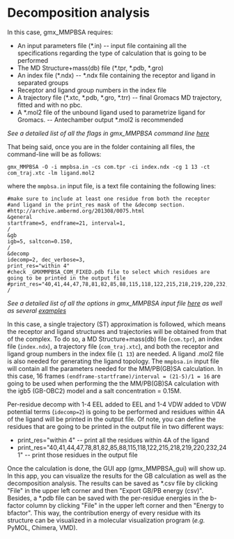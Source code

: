 # Decomposition analysis
In this case, gmx_MMPBSA requires:

* An input parameters file (*.in) -- input file containing all the specifications regarding the type of calculation that
is going to be performed
* The MD Structure+mass(db) file (*.tpr, *.pdb, *.gro) 
* An index file (*.ndx) -- *.ndx file containing the receptor and ligand in separated groups
* Receptor and ligand group numbers in the index file
* A trajectory file (*.xtc, *.pdb, *.gro, *.trr) -- final Gromacs MD trajectory, fitted and with no pbc.
* A *.mol2 file of the unbound ligand used to parametrize ligand for Gromacs. -- Antechamber output *.mol2 is recommended

_See a detailed list of all the flags in gmx_MMPBSA command line [here](https://github.com/Valdes-Tresanco-MS/GMX-MMPBSA#calling-gmx_mmpbsa-from-the-command-line)_

That being said, once you are in the folder containing all files, the command-line will be as follows:

    gmx_MMPBSA -O -i mmpbsa.in -cs com.tpr -ci index.ndx -cg 1 13 -ct com_traj.xtc -lm ligand.mol2

where the `mmpbsa.in` input file, is a text file containing the following lines:

```
#make sure to include at least one residue from both the receptor
#and ligand in the print_res mask of the &decomp section.
#http://archive.ambermd.org/201308/0075.html
&general
startframe=5, endframe=21, interval=1,
/
&gb
igb=5, saltcon=0.150,
/
&decomp
idecomp=2, dec_verbose=3,
print_res="within 4"
#check _GMXMMPBSA_COM_FIXED.pdb file to select which residues are going to be printed in the output file
#print_res="40,41,44,47,78,81,82,85,88,115,118,122,215,218,219,220,232,241"
/
```

_See a detailed list of all the options in gmx_MMPBSA input file [here](https://github.com/Valdes-Tresanco-MS/GMX-MMPBSA#the-input-file) 
as well as several [examples](https://github.com/Valdes-Tresanco-MS/GMX-MMPBSA#sample-input-files)_

In this case, a single trajectory (ST) approximation is followed, which means the receptor and ligand structures and 
trajectories will be obtained from that of the complex. To do so, a MD Structure+mass(db) file (`com.tpr`), an index file (`index.ndx`),
a trajectory file (`com_traj.xtc`), and both the receptor and ligand group numbers in the index file (`1 13`) are needed.
A ligand .mol2 file is also needed for generating the ligand topology. The `mmpbsa.in` input file will contain all the 
parameters needed for the MM/PB(GB)SA calculation. In this case, 16 frames `(endframe-startframe)/interval = (21-5)/1 = 16`
are going to be used when performing the the MM/PB(GB)SA calculation with the igb5 (GB-OBC2) model and a 
salt concentration = 0.15M.

Per-residue decomp with 1-4 EEL added to EEL and 1-4 VDW added to VDW potential terms (`idecomp=2`) is going to be 
performed and residues within 4A of the ligand will be printed in the output file. Of note, you can define the residues 
that are going to be printed in the output file in two different ways:

* print_res="within 4" -- print all the residues within 4A of the ligand
* print_res="40,41,44,47,78,81,82,85,88,115,118,122,215,218,219,220,232,241" -- print those residues in the output file

Once the calculation is done, the GUI app (gmx_MMPBSA_gui) will show up. In this app, you can visualize the results for 
the GB calculation as well as the decomposition analysis. The results can be saved as *.csv file by clicking "File" in 
the upper left corner and then "Export GB/PB energy (csv)". Besides, a *.pdb file can be saved with the per-residue 
energies in the b-factor column by clicking "File" in the upper left corner and then "Energy to bfactor". This way, 
the contribution energy of every residue with its structure can be visualized in a molecular visualization 
program (_e.g._ PyMOL, Chimera, VMD).

